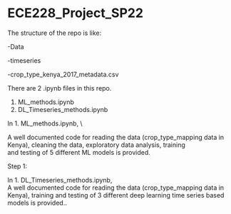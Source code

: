 # ECE228_Project_SP22
The structure of the repo is like:

-Data

  -timeseries
    
  -crop_type_kenya_2017_metadata.csv

There are 2 .ipynb files in this repo.
1. ML_methods.ipynb
2. DL_Timeseries_methods.ipynb

In 1. ML_methods.ipynb, \

A well documented code for reading the data (crop_type_mapping data in Kenya), cleaning the data, exploratory data analysis, training \
and testing of 5 different ML models is provided.

Step 1:

In 1. DL_Timeseries_methods.ipynb, \
A well documented code for reading the data (crop_type_mapping data in Kenya), training and testing of 3 different deep learning time series
based models is provided..
